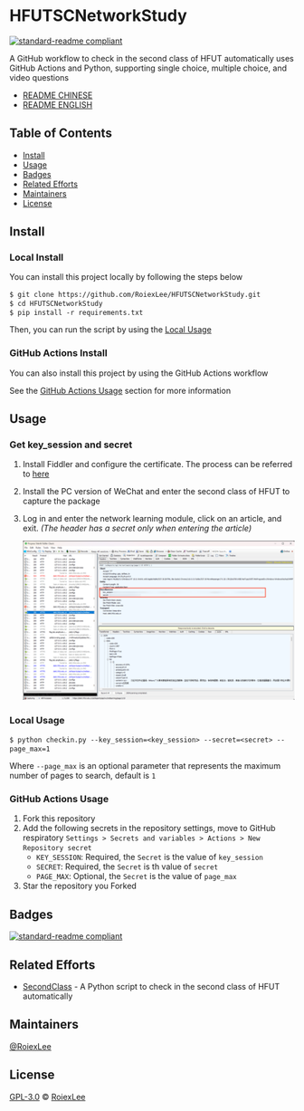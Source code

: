 # HFUTSCNetworkStudy

[![standard-readme compliant](https://img.shields.io/badge/readme%20style-standard-brightgreen.svg?style=flat-square)](https://github.com/RichardLitt/standard-readme)

A GitHub workflow to check in the second class of HFUT automatically uses GitHub Actions and Python, supporting single choice, multiple choice, and video questions

- [README CHINESE](./README.md)
- [README ENGLISH](./README_EN.md)

## Table of Contents

- [Install](#install)
- [Usage](#usage)
- [Badges](#badges)
- [Related Efforts](#related-efforts)
- [Maintainers](#maintainers)
- [License](#license)

## Install

### Local Install

You can install this project locally by following the steps below

```shell
$ git clone https://github.com/RoiexLee/HFUTSCNetworkStudy.git
$ cd HFUTSCNetworkStudy
$ pip install -r requirements.txt
```

Then, you can run the script by using the [Local Usage](#local-usage)

### GitHub Actions Install

You can also install this project by using the GitHub Actions workflow

See the [GitHub Actions Usage](#github-actions-usage) section for more information

## Usage

### Get key_session and secret

1. Install Fiddler and configure the certificate. The process can be referred to [here](https://zhuanlan.zhihu.com/p/410150022)
2. Install the PC version of WeChat and enter the second class of HFUT to capture the package
3. Log in and enter the network learning module, click on an article, and exit. *(The header has a secret only when entering the article)*

   ![image](./images/key_session_and_secret.png)

### Local Usage

```shell
$ python checkin.py --key_session=<key_session> --secret=<secret> --page_max=1
```

Where `--page_max` is an optional parameter that represents the maximum number of pages to search, default is `1`

### GitHub Actions Usage

1. Fork this repository
2. Add the following secrets in the repository settings, move to GitHub respiratory `Settings > Secrets and variables > Actions > New Repository secret`
    - `KEY_SESSION`: Required, the `Secret` is the value of `key_session`
    - `SECRET`: Required, the `Secret` is th value of `secret`
    - `PAGE_MAX`: Optional, the `Secret` is the value of `page_max`
3. Star the repository you Forked

## Badges

[![standard-readme compliant](https://img.shields.io/badge/readme%20style-standard-brightgreen.svg?style=flat-square)](https://github.com/RichardLitt/standard-readme)

## Related Efforts

- [SecondClass](https://github.com/Zirconium233/SecondClass) - A Python script to check in the second class of HFUT automatically

## Maintainers

[@RoiexLee](https://roiexlee.github.io)

## License

[GPL-3.0](./LICENSE) © [RoiexLee](https://roiexlee.github.io) 